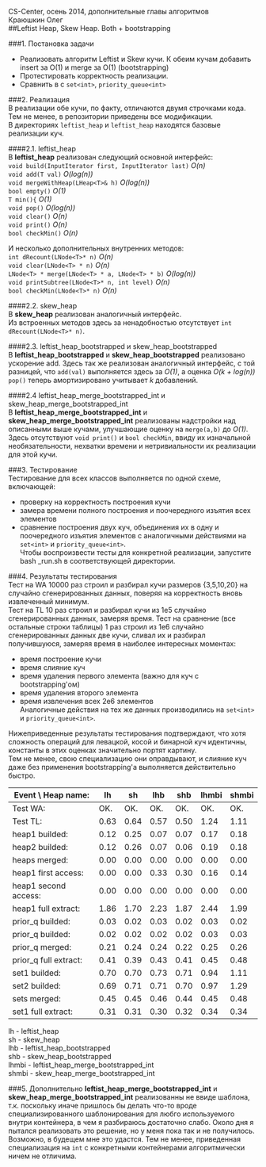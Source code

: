 CS-Center, осень 2014, дополнительные главы алгоритмов  
Краюшкин Олег  
##Leftist Heap, Skew Heap. Both + bootstrapping  
  
###1. Постановка задачи  
* Реализовать алгоритм Leftist и Skew кучи. К обеим кучам добавить insert за O(1) и merge за O(1) (bootstrapping)
* Протестировать корректность реализации.  
* Сравнить в с `set<int>`, `priority_queue<int>`  

###2. Реализация  
В реализации обе кучи, по факту, отличаются двумя строчками кода.  
Тем не менее, в репозитории приведены все модификации.  
В директориях `leftist_heap` и `leftist_heap` находятся базовые реализации куч.  
  
####2.1. leftist_heap  
В **leftist_heap** реализован следующий основной интерфейс:  
`void build(InputIterator first, InputIterator last)` *O(n)*  
`void add(T val)`  *O(log(n))*  
`void mergeWithHeap(LHeap<T>& h)` *O(log(n))*  
`bool empty()` *O(1)*  
`T min(){` *O(1)*  
`void pop()` *O(log(n))*  
`void clear()` *O(n)*  
`void print()` *O(n)*  
`bool checkMin()` *O(n)*  
  
И несколько дополнительных внутренних методов:  
`int dRecount(LNode<T>* n)` *O(n)*  
`void clear(LNode<T> * n)` *O(n)*  
`LNode<T> * merge(LNode<T> * a, LNode<T> * b)` *O(log(n))*  
`void printSubtree(LNode<T>* n, int level)` *O(n)*  
`bool checkMin(LNode<T>* n)` *O(n)*  
  
####2.2. skew_heap  
В **skew_heap** реализован аналогичный интерфейс.  
Из встроенных методов здесь за ненадобностью отсутствует `int dRecount(LNode<T>* n)`.  
  
####2.3. leftist_heap_bootstrapped и skew_heap_bootstrapped  
В **leftist_heap_bootstrapped** и **skew_heap_bootstrapped** реализовано ускорение add. Здесь так же реализован аналогичный интерфейс, с той разницей, что `add(val)` выполняется здесь за *O(1)*, а оценка *O(k + log(n))* `pop()` теперь амортизировано учитывает *k* добавлений.  
  
####2.4 leftist_heap_merge_bootstrapped_int и skew_heap_merge_bootstrapped_int  
В **leftist_heap_merge_bootstrapped_int** и **skew_heap_merge_bootstrapped_int** реализованы надстройки над описанными выше кучами, улучшающие оценку на `merge(a,b)` до *O(1)*. Здесь отсутствуют `void print()` и `bool checkMin`, ввиду их изначальной необязательности, нехватки времени и нетривиальности их реализации для этой кучи.  
  
###3. Тестирование  
Тестирование для всех классов выполняется по одной схеме, включающей:  
* проверку на корректность построения кучи  
* замера времени полного построения и поочередного изъятия всех элементов  
* сравнение построения двух куч, объединения их в одну и поочередного изъятия элементов с аналогичными действиями на `set<int>` и `priority_queue<int>`.  
Чтобы воспроизвести тесты для конкретной реализации, запустите bash _run.sh в соответствующей директории.  
  
###4. Результаты тестирования  
Тест на WA 10000 раз строил и разбирал кучи размеров {3,5,10,20} на случайно сгенерированных данных, поверяя на корректность вновь извлеченный минимум.  
Тест на TL 10 раз строил и разбирал кучи из 1e5 случайно сгенерированных данных, замеряя время. 
Тест на сравнение (все остальные строки таблицы) 1 раз строил из 1e6 случайно сгенерированных данных две кучи, сливал их и разбирал получившуюся, замеряя время в наиболее интересных моментах:  
* время построение кучи  
* время слияние куч  
* время удаления первого элемента (важно для куч с bootstrapping'ом)  
* время удаления второго элемента  
* время извлечения всех 2e6 элементов  
Аналогичные действия на тех же данных производились на `set<int>` и `priority_queue<int>`.  
  
Нижеприведенные результаты тестирования подтверждают, что хотя сложность операций для левацкой, косой и бинарной куч идентичны, константы в этих оценках значительно портят картину.  
Тем не менее, свою специализацию они оправдывают, и слияние куч даже без применения bootstrapping'а выполняется действительно быстро.  

Event   \ Heap name:	|	lh		|	sh		|	lhb		|	shb		|	lhmbi	|	shmbi
------------------------|-----------|-----------|-----------|-----------|-----------|--------
Test 	WA:				|	OK.		|	OK.		|	OK.		|	OK.		|	OK.		|	OK.	
Test 	TL:				|	0.63	|	0.64	|	0.57	|	0.50	|	1.24	|	1.11
heap1   builded:		|	0.12	|	0.25	|	0.07	|	0.07	|	0.17	|	0.18
heap2   builded:		|	0.12	|	0.26	|	0.07	|	0.06	|	0.19	|	0.18
heaps   merged:			|	0.00	|	0.00	|	0.00	|	0.00	|	0.00	|	0.00
heap1   first access:	|	0.00	|	0.00	|	0.33	|	0.30	|	0.16	|	0.14
heap1   second access:	|	0.00	|	0.00	|	0.00	|	0.00	|	0.00	|	0.00
heap1   full extract:	|	1.86	|	1.70	|	2.23	|	1.87	|	2.44	|	1.99
prior_q builded:		|	0.03	|	0.02	|	0.03	|	0.02	|	0.03	|	0.02
prior_q builded:		|	0.02	|	0.02	|	0.02	|	0.02	|	0.03	|	0.03
prior_q merged:			|	0.21	|	0.24	|	0.24	|	0.22	|	0.25	|	0.26
prior_q full extract:	|	0.41	|	0.39	|	0.43	|	0.41	|	0.45	|	0.48
set1    builded:		|	0.70	|	0.70	|	0.73	|	0.71	|	0.94	|	1.11
set2    builded:		|	0.69	|	0.71	|	0.71	|	0.70	|	0.97	|	1.29
sets    merged:			|	0.45	|	0.45	|	0.46	|	0.44	|	0.45	|	0.48
set1    full extract:	|	0.31	|	0.31	|	0.30	|	0.32	|	0.34	|	0.34
  
lh		- leftist_heap  
sh		- skew_heap  
lhb		- leftist_heap_bootstrapped  
shb		- skew_heap_bootstrapped  
lhmbi	- leftist_heap_merge_bootstrapped_int  
shmbi	- skew_heap_merge_bootstrapped_int  

###5. Дополнительно
**leftist_heap_merge_bootstrapped_int** и **skew_heap_merge_bootstrapped_int** реализованны не ввиде шаблона, т.к. поскольку иначе пришлось бы делать что-то вроде специализированного шаблонирования для любго используемого внутри контейнера, в чем я разбираюсь достаточно слабо. Около дня я пытался реализовать это решение, но у меня пока так и не получилось. Возможно, в будещем мне это удастся. Тем не менее, приведенная специализация на `int` с конкретными контейнерами алгоритмически ничем не отличима.
